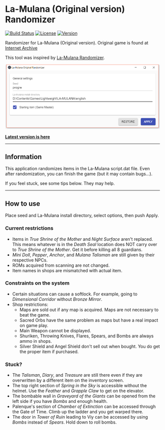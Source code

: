 # La-Mulana (Original version) Randomizer

[![Build Status](https://github.com/progre/lmorandomizer/actions/workflows/ci.yml/badge.svg)](https://github.com/progre/lmorandomizer/actions) [![License](https://img.shields.io/github/license/progre/lmorandomizer.svg)](https://github.com/progre/lmorandomizer/blob/main/LICENSE) [![Version](https://img.shields.io/github/release/progre/lmorandomizer/all.svg)](https://github.com/progre/lmorandomizer/releases)

Randomizer for La-Mulana (Original version). Original game is found at [Internet Archive](https://archive.org/details/La-Mulana)

This tool was inspired by [La-Mulana Randomizer](https://github.com/thezerothcat/LaMulanaRandomizer/wiki).

<img width="750" src="window.png" alt="screenshot">

**[Latest version is here](https://github.com/progre/lmorandomizer/releases)**

----

## Information

This application randomizes items in the La-Mulana script.dat file. Even after randomization, you can finish the game (but it may contain bugs...).

If you feel stuck, see some tips below. They may help.

----

## How to use

Place seed and La-Mulana install directory, select options, then push Apply.

### Current restrictions

- Items in *True Shrine of the Mother* and *Night Surface* aren't replaced.
  This means whatever is in the *Death Seal* location does NOT carry over to *True Shrine of the Mother*. Get it before killing all 8 guardians.
- *Mini Doll*, *Pepper*, *Anchor*, and *Mulana Talisman* are still given by their respective NPCs.
- ROMs acquired from scanning are not changed.
- Item names in shops are mismatched with actual item.

### Constraints on the system

- Certain situations can cause a softlock. For example, going to *Dimensional Corridor* without *Bronze Mirror*.
- Shop restrictions:
  - Maps are sold out if any map is acquired. Maps are not necessary to beat the game.
  - Sacred Orbs have the same problem as maps but have a real impact on game play.
  - Main Weapon cannot be displayed.
  - Shuriken, Throwing Knives, Flares, Spears, and Bombs are always ammo in shops.
  - Silver Shield and Angel Shield don't sell out when bought. You do get the proper item if purchased.

### Stuck?

- The *Talisman*, *Diary*, and *Treasure* are still there even if they are overwritten by a different item on the inventory screen.
- The top right section of *Spring in the Sky* is accessible without the helmet. Use the *Feather* and *Grapple Claw* to get on the elevator.
- The bombable wall in *Graveyard of the Giants* can be opened from the left side if you have *Bombs* and enough health.
- Palenque's section of *Chamber of Extinction* can be accessed through the Gate of Time. Climb up the ladder and you get warped there.
- The door in *Tower of Ruin* leading to Viy can be accessed by using *Bombs* instead of *Spears*. Hold down to roll bombs.

